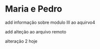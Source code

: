 # Maria e Pedro
add informação sobre modulo III ao aquirvo4

add alteção ao arquivo remoto

alteração 2
hoje
